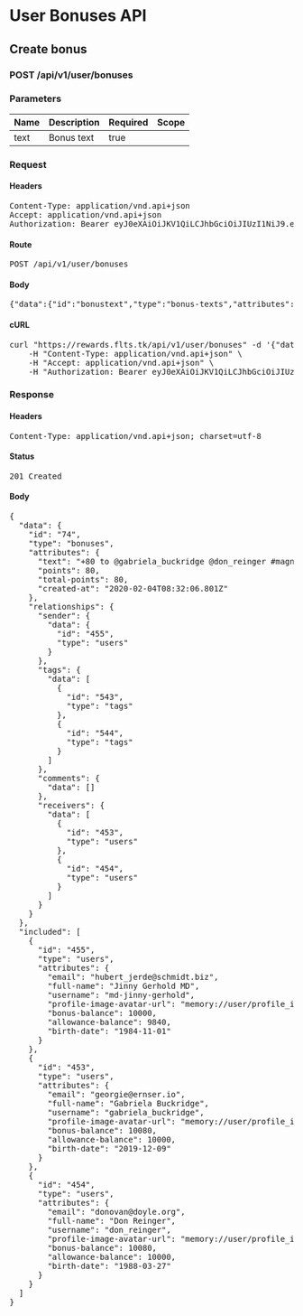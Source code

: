 # User Bonuses API

## Create bonus

### POST /api/v1/user/bonuses

### Parameters

| Name | Description | Required | Scope |
|------|-------------|----------|-------|
| text | Bonus text | true |  |

### Request

#### Headers

<pre>Content-Type: application/vnd.api+json
Accept: application/vnd.api+json
Authorization: Bearer eyJ0eXAiOiJKV1QiLCJhbGciOiJIUzI1NiJ9.eyJleHAiOjE1ODA4OTE1MjYsInN1YiI6NDU1LCJ0eXBlIjoiYWNjZXNzIiwiY2xpZW50X2lkIjoiMiJ9.U4hM8PPcLQVkzPNhX24_NnJFnStyOmgq2NErky8mUjg</pre>

#### Route

<pre>POST /api/v1/user/bonuses</pre>

#### Body

<pre>{"data":{"id":"bonustext","type":"bonus-texts","attributes":{"text":"+80 to @gabriela_buckridge @don_reinger #magni-quos-ut #non-voluptas-quia Thank you!"}}}</pre>

#### cURL

<pre class="request">curl &quot;https://rewards.flts.tk/api/v1/user/bonuses&quot; -d &#39;{&quot;data&quot;:{&quot;id&quot;:&quot;bonustext&quot;,&quot;type&quot;:&quot;bonus-texts&quot;,&quot;attributes&quot;:{&quot;text&quot;:&quot;+80 to @gabriela_buckridge @don_reinger #magni-quos-ut #non-voluptas-quia Thank you!&quot;}}}&#39; -X POST \
	-H &quot;Content-Type: application/vnd.api+json&quot; \
	-H &quot;Accept: application/vnd.api+json&quot; \
	-H &quot;Authorization: Bearer eyJ0eXAiOiJKV1QiLCJhbGciOiJIUzI1NiJ9.eyJleHAiOjE1ODA4OTE1MjYsInN1YiI6NDU1LCJ0eXBlIjoiYWNjZXNzIiwiY2xpZW50X2lkIjoiMiJ9.U4hM8PPcLQVkzPNhX24_NnJFnStyOmgq2NErky8mUjg&quot;</pre>

### Response

#### Headers

<pre>Content-Type: application/vnd.api+json; charset=utf-8</pre>

#### Status

<pre>201 Created</pre>

#### Body

<pre>{
  "data": {
    "id": "74",
    "type": "bonuses",
    "attributes": {
      "text": "+80 to @gabriela_buckridge @don_reinger #magni-quos-ut #non-voluptas-quia Thank you!",
      "points": 80,
      "total-points": 80,
      "created-at": "2020-02-04T08:32:06.801Z"
    },
    "relationships": {
      "sender": {
        "data": {
          "id": "455",
          "type": "users"
        }
      },
      "tags": {
        "data": [
          {
            "id": "543",
            "type": "tags"
          },
          {
            "id": "544",
            "type": "tags"
          }
        ]
      },
      "comments": {
        "data": []
      },
      "receivers": {
        "data": [
          {
            "id": "453",
            "type": "users"
          },
          {
            "id": "454",
            "type": "users"
          }
        ]
      }
    }
  },
  "included": [
    {
      "id": "455",
      "type": "users",
      "attributes": {
        "email": "hubert_jerde@schmidt.biz",
        "full-name": "Jinny Gerhold MD",
        "username": "md-jinny-gerhold",
        "profile-image-avatar-url": "memory://user/profile_image/acaac8bc7aed57a375c8b6a332b79e6f.png",
        "bonus-balance": 10000,
        "allowance-balance": 9840,
        "birth-date": "1984-11-01"
      }
    },
    {
      "id": "453",
      "type": "users",
      "attributes": {
        "email": "georgie@ernser.io",
        "full-name": "Gabriela Buckridge",
        "username": "gabriela_buckridge",
        "profile-image-avatar-url": "memory://user/profile_image/5e606aa2f4ec305fbd5ef1cf02e30ec8.png",
        "bonus-balance": 10080,
        "allowance-balance": 10000,
        "birth-date": "2019-12-09"
      }
    },
    {
      "id": "454",
      "type": "users",
      "attributes": {
        "email": "donovan@doyle.org",
        "full-name": "Don Reinger",
        "username": "don_reinger",
        "profile-image-avatar-url": "memory://user/profile_image/73e2b9391da118553e248f15a49c5451.png",
        "bonus-balance": 10080,
        "allowance-balance": 10000,
        "birth-date": "1988-03-27"
      }
    }
  ]
}</pre>
